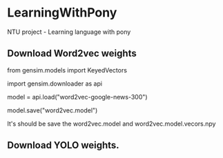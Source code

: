 # LearningWithPony
NTU project - Learning language with pony

## Download Word2vec weights

from gensim.models import KeyedVectors

import gensim.downloader as api

model = api.load("word2vec-google-news-300")

model.save("word2vec.model")

It's should be save the word2vec.model and word2vec.model.vecors.npy

## Download YOLO weights.
